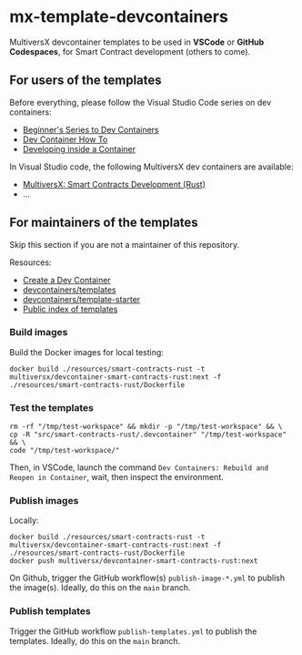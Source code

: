 # mx-template-devcontainers

MultiversX devcontainer templates to be used in **VSCode** or **GitHub Codespaces**, for Smart Contract development (others to come).

## For users of the templates

Before everything, please follow the Visual Studio Code series on dev containers:
 - [Beginner's Series to Dev Containers](https://youtube.com/playlist?list=PLj6YeMhvp2S5G_X6ZyMc8gfXPMFPg3O31)
 - [Dev Container How To](https://youtube.com/playlist?list=PLj6YeMhvp2S6GjVyDHTPp8tLOR0xLGLYb)
 - [Developing inside a Container](https://code.visualstudio.com/docs/devcontainers/containers)

In Visual Studio code, the following MultiversX dev containers are available:

 - [MultiversX: Smart Contracts Development (Rust)](src/smart-contracts-rust)
 - ...


## For maintainers of the templates

Skip this section if you are not a maintainer of this repository.

Resources:
 - [Create a Dev Container](https://code.visualstudio.com/docs/devcontainers/create-dev-container)
 - [devcontainers/templates](https://github.com/devcontainers/templates)
 - [devcontainers/template-starter](https://github.com/devcontainers/template-starter)
 - [Public index of templates](https://containers.dev/templates)


### Build images

Build the Docker images for local testing:

```
docker build ./resources/smart-contracts-rust -t multiversx/devcontainer-smart-contracts-rust:next -f ./resources/smart-contracts-rust/Dockerfile
```

### Test the templates

```
rm -rf "/tmp/test-workspace" && mkdir -p "/tmp/test-workspace" && \
cp -R "src/smart-contracts-rust/.devcontainer" "/tmp/test-workspace" && \
code "/tmp/test-workspace/"
```

Then, in VSCode, launch the command `Dev Containers: Rebuild and Reopen in Container`, wait, then inspect the environment.

### Publish images

Locally:

```
docker build ./resources/smart-contracts-rust -t multiversx/devcontainer-smart-contracts-rust:next -f ./resources/smart-contracts-rust/Dockerfile
docker push multiversx/devcontainer-smart-contracts-rust:next
```

On Github, trigger the GitHub workflow(s) `publish-image-*.yml` to publish the image(s). Ideally, do this on the `main` branch.

### Publish templates

Trigger the GitHub workflow `publish-templates.yml` to publish the templates. Ideally, do this on the `main` branch.
